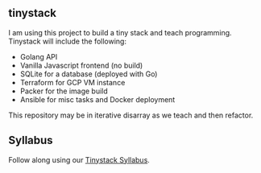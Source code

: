 ## tinystack

I am using this project to build a tiny stack and teach programming.
Tinystack will include the following:

 * Golang API
 * Vanilla Javascript frontend (no build)
 * SQLite for a database (deployed with Go)
 * Terraform for GCP VM instance
 * Packer for the image build
 * Ansible for misc tasks and Docker deployment

 This repository may be in iterative disarray as we teach and then refactor.

## Syllabus

Follow along using our [Tinystack Syllabus](/docs/syllabus.md).